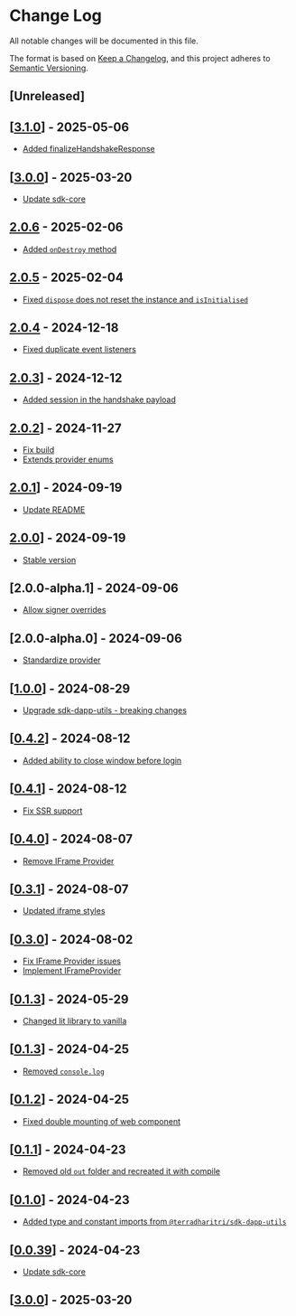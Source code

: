 # Change Log

All notable changes will be documented in this file.

The format is based on [Keep a Changelog](https://keepachangelog.com/en/1.0.0/),
and this project adheres to [Semantic Versioning](https://semver.org/spec/v2.0.0.html).

## [Unreleased]

## [[3.1.0](https://github.com/TerraDharitri/drt-js-sdk-web-wallet-cross-window-provider/pull/84)] - 2025-05-06

- [Added finalizeHandshakeResponse](https://github.com/TerraDharitri/drt-js-sdk-web-wallet-cross-window-provider/pull/83)

## [[3.0.0](https://github.com/TerraDharitri/drt-js-sdk-web-wallet-cross-window-provider/pull/82)] - 2025-03-20

- [Update sdk-core](https://github.com/TerraDharitri/drt-js-sdk-web-wallet-cross-window-provider/pull/82)

## [2.0.6](https://github.com/TerraDharitri/drt-js-sdk-web-wallet-cross-window-provider/pull/81) - 2025-02-06

- [Added `onDestroy` method](https://github.com/TerraDharitri/drt-js-sdk-web-wallet-cross-window-provider/pull/80)

## [2.0.5](https://github.com/TerraDharitri/drt-js-sdk-web-wallet-cross-window-provider/pull/79) - 2025-02-04

- [Fixed `dispose` does not reset the instance and `isInitialised`](https://github.com/TerraDharitri/drt-js-sdk-web-wallet-cross-window-provider/pull/78)

## [2.0.4](https://github.com/TerraDharitri/drt-js-sdk-web-wallet-cross-window-provider/pull/76) - 2024-12-18

- [Fixed duplicate event listeners](https://github.com/TerraDharitri/drt-js-sdk-web-wallet-cross-window-provider/pull/75)

## [2.0.3](https://github.com/TerraDharitri/drt-js-sdk-web-wallet-cross-window-provider/pull/74)] - 2024-12-12

- [Added session in the handshake payload](https://github.com/TerraDharitri/drt-js-sdk-web-wallet-cross-window-provider/pull/73)

## [2.0.2](https://github.com/TerraDharitri/drt-js-sdk-web-wallet-cross-window-provider/pull/70)] - 2024-11-27

- [Fix build](https://github.com/TerraDharitri/drt-js-sdk-web-wallet-cross-window-provider/pull/71)
- [Extends provider enums](https://github.com/TerraDharitri/drt-js-sdk-web-wallet-cross-window-provider/pull/69)

## [2.0.1](https://github.com/TerraDharitri/drt-js-sdk-web-wallet-cross-window-provider/pull/68)] - 2024-09-19

- [Update README](https://github.com/TerraDharitri/drt-js-sdk-web-wallet-cross-window-provider/pull/55)

## [2.0.0](https://github.com/TerraDharitri/drt-js-sdk-web-wallet-cross-window-provider/pull/67)] - 2024-09-19

- [Stable version](https://github.com/TerraDharitri/drt-js-sdk-web-wallet-cross-window-provider/pull/66)

## [2.0.0-alpha.1] - 2024-09-06

- [Allow signer overrides](https://github.com/TerraDharitri/drt-js-sdk-web-wallet-cross-window-provider/commit/7fe6c7167588e7d58e291f6d978701bb1ad8d59a)

## [2.0.0-alpha.0] - 2024-09-06

- [Standardize provider](https://github.com/TerraDharitri/drt-js-sdk-web-wallet-cross-window-provider/pull/65)

## [[1.0.0](https://github.com/TerraDharitri/drt-js-sdk-web-wallet-cross-window-provider/pull/61)] - 2024-08-29

- [Upgrade sdk-dapp-utils - breaking changes](https://github.com/TerraDharitri/drt-js-sdk-web-wallet-cross-window-provider/pull/60)

## [[0.4.2](https://github.com/TerraDharitri/drt-js-sdk-web-wallet-cross-window-provider/pull/59)] - 2024-08-12

- [Added ability to close window before login](https://github.com/TerraDharitri/drt-js-sdk-web-wallet-cross-window-provider/pull/58)

## [[0.4.1](https://github.com/TerraDharitri/drt-js-sdk-web-wallet-cross-window-provider/pull/57)] - 2024-08-12

- [Fix SSR support](https://github.com/TerraDharitri/drt-js-sdk-web-wallet-cross-window-provider/pull/56)

## [[0.4.0](https://github.com/TerraDharitri/drt-js-sdk-web-wallet-cross-window-provider/pull/54)] - 2024-08-07

- [Remove IFrame Provider](https://github.com/TerraDharitri/drt-js-sdk-web-wallet-cross-window-provider/pull/53)

## [[0.3.1](https://github.com/TerraDharitri/drt-js-sdk-web-wallet-cross-window-provider/pull/52)] - 2024-08-07

- [Updated iframe styles](https://github.com/TerraDharitri/drt-js-sdk-web-wallet-cross-window-provider/pull/50)

## [[0.3.0](https://github.com/TerraDharitri/drt-js-sdk-web-wallet-cross-window-provider/pull/48)] - 2024-08-02

- [Fix IFrame Provider issues](https://github.com/TerraDharitri/drt-js-sdk-web-wallet-cross-window-provider/pull/47)
- [Implement IFrameProvider](https://github.com/TerraDharitri/drt-js-sdk-web-wallet-cross-window-provider/pull/46)

## [[0.1.3](https://github.com/TerraDharitri/drt-js-sdk-web-wallet-cross-window-provider/pull/45)] - 2024-05-29

- [Changed lit library to vanilla](https://github.com/TerraDharitri/drt-js-sdk-web-wallet-cross-window-provider/pull/44)

## [[0.1.3](https://github.com/TerraDharitri/drt-js-sdk-web-wallet-cross-window-provider/pull/42)] - 2024-04-25

- [Removed `console.log`](https://github.com/TerraDharitri/drt-js-sdk-web-wallet-cross-window-provider/pull/41)

## [[0.1.2](https://github.com/TerraDharitri/drt-js-sdk-web-wallet-cross-window-provider/pull/40)] - 2024-04-25

- [Fixed double mounting of web component](https://github.com/TerraDharitri/drt-js-sdk-web-wallet-cross-window-provider/pull/39)

## [[0.1.1](https://github.com/TerraDharitri/drt-js-sdk-web-wallet-cross-window-provider/pull/38)] - 2024-04-23

- [Removed old `out` folder and recreated it with compile](https://github.com/TerraDharitri/drt-js-sdk-web-wallet-cross-window-provider/pull/38)

## [[0.1.0](https://github.com/TerraDharitri/drt-js-sdk-web-wallet-cross-window-provider/pull/37)] - 2024-04-23

- [Added type and constant imports from `@terradharitri/sdk-dapp-utils`](https://github.com/TerraDharitri/drt-js-sdk-web-wallet-cross-window-provider/pull/34)

## [[0.0.39](https://github.com/TerraDharitri/drt-js-sdk-web-wallet-cross-window-provider/pull/33)] - 2024-04-23

- [Update sdk-core](https://github.com/TerraDharitri/drt-js-sdk-web-wallet-cross-window-provider/pull/82)

## [[3.0.0](https://github.com/TerraDharitri/drt-js-sdk-web-wallet-cross-window-provider/pull/82)] - 2025-03-20
